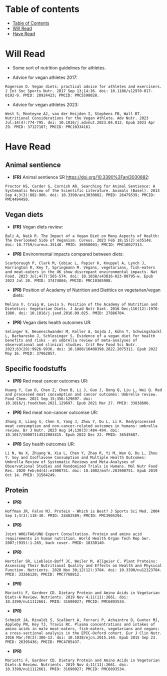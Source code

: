# Table of contents

- [Table of Contents](#table-of-contents)
- [Will Read](#will-read)
- [Have Read](#have-read)


# Will Read

- Some sort of nutrition guidelines for athletes.

- Advice for vegan athletes 2017:
```
Rogerson D. Vegan diets: practical advice for athletes and exercisers. J Int Soc Sports Nutr. 2017 Sep 13;14:36. doi: 10.1186/s12970-017-0192-9. PMID: 28924423; PMCID: PMC5598028.
```

- Advice for vegan athletes 2023:
```
West S, Monteyne AJ, van der Heijden I, Stephens FB, Wall BT. Nutritional Considerations for the Vegan Athlete. Adv Nutr. 2023 Jul;14(4):774-795. doi: 10.1016/j.advnut.2023.04.012. Epub 2023 Apr 29. PMID: 37127187; PMCID: PMC10334161
```


# Have Read

## Animal sentience

- **(FR)** Animal sentience SR https://doi.org/10.3390%2Fani3030882:
```
Proctor HS, Carder G, Cornish AR. Searching for Animal Sentience: A Systematic Review of the Scientific Literature. Animals (Basel). 2013 Sep 4;3(3):882-906. doi: 10.3390/ani3030882. PMID: 26479539; PMCID: PMC4494450.
```

## Vegan diets

- **(FR)** Vegan diets review:
```
Bali A, Naik R. The Impact of a Vegan Diet on Many Aspects of Health: The Overlooked Side of Veganism. Cureus. 2023 Feb 18;15(2):e35148. doi: 10.7759/cureus.35148. PMID: 36950003; PMCID: PMC10027313.
```

- **(PR)** Environmental impacts compared between diets:
```
Scarborough P, Clark M, Cobiac L, Papier K, Knuppel A, Lynch J, Harrington R, Key T, Springmann M. Vegans, vegetarians, fish-eaters and meat-eaters in the UK show discrepant environmental impacts. Nat Food. 2023 Jul;4(7):565-574. doi: 10.1038/s43016-023-00795-w. Epub 2023 Jul 20. PMID: 37474804; PMCID: PMC10365988.
```

- **(PR)** Position of Academy of Nutrition and Dietitics on vegetarian/vegan diets:
```
Melina V, Craig W, Levin S. Position of the Academy of Nutrition and Dietetics: Vegetarian Diets. J Acad Nutr Diet. 2016 Dec;116(12):1970-1980. doi: 10.1016/j.jand.2016.09.025. PMID: 27886704.
```

- **(PR)** Vegan diets health outcomes UR:
```
Selinger E, Neuenschwander M, Koller A, Gojda J, Kühn T, Schwingshackl L, Barbaresko J, Schlesinger S. Evidence of a vegan diet for health benefits and risks - an umbrella review of meta-analyses of observational and clinical studies. Crit Rev Food Sci Nutr. 2023;63(29):9926-9936. doi: 10.1080/10408398.2022.2075311. Epub 2022 May 16. PMID: 37962057.
```

## Specific foodstuffs

- **(PR)** Red meat cancer outcomes UR:
```
Huang Y, Cao D, Chen Z, Chen B, Li J, Guo J, Dong Q, Liu L, Wei Q. Red and processed meat consumption and cancer outcomes: Umbrella review. Food Chem. 2021 Sep 15;356:129697. doi: 10.1016/j.foodchem.2021.129697. Epub 2021 Mar 27. PMID: 33838606.
```

- **(PR)** Red meat non-cancer outcomse UR:
```
Zhang X, Liang S, Chen X, Yang J, Zhou Y, Du L, Li K. Red/processed meat consumption and non-cancer-related outcomes in humans: umbrella review. Br J Nutr. 2023 Aug 14;130(3):484-494. doi: 10.1017/S0007114522003415. Epub 2022 Dec 22. PMID: 36545687.
```

- **(PR)** Soy health outcomes UR:
```
Li N, Wu X, Zhuang W, Xia L, Chen Y, Zhao R, Yi M, Wan Q, Du L, Zhou Y. Soy and Isoflavone Consumption and Multiple Health Outcomes: Umbrella Review of Systematic Reviews and Meta-Analyses of Observational Studies and Randomized Trials in Humans. Mol Nutr Food Res. 2020 Feb;64(4):e1900751. doi: 10.1002/mnfr.201900751. Epub 2019 Oct 14. PMID: 31584249.
```

## Protein

- **(PR)**
```
Hoffman JR, Falvo MJ. Protein - Which is Best? J Sports Sci Med. 2004 Sep 1;3(3):118-30. PMID: 24482589; PMCID: PMC3905294.
```

- **(PR)**
```
Joint WHO/FAO/UNU Expert Consultation. Protein and amino acid requirements in human nutrition. World Health Organ Tech Rep Ser. 2007;(935):1-265, back cover. PMID: 18330140.
```

- **(PR)**
```
Hertzler SR, Lieblein-Boff JC, Weiler M, Allgeier C. Plant Proteins: Assessing Their Nutritional Quality and Effects on Health and Physical Function. Nutrients. 2020 Nov 30;12(12):3704. doi: 10.3390/nu12123704. PMID: 33266120; PMCID: PMC7760812.
```

- **(PR)**
```
Mariotti F, Gardner CD. Dietary Protein and Amino Acids in Vegetarian Diets-A Review. Nutrients. 2019 Nov 4;11(11):2661. doi: 10.3390/nu11112661. PMID: 31690027; PMCID: PMC6893534.
```

- **(PR)**
```
Schmidt JA, Rinaldi S, Scalbert A, Ferrari P, Achaintre D, Gunter MJ, Appleby PN, Key TJ, Travis RC. Plasma concentrations and intakes of amino acids in male meat-eaters, fish-eaters, vegetarians and vegans: a cross-sectional analysis in the EPIC-Oxford cohort. Eur J Clin Nutr. 2016 Mar;70(3):306-12. doi: 10.1038/ejcn.2015.144. Epub 2015 Sep 23. PMID: 26395436; PMCID: PMC4705437.
```

- **(PR)**
```
Mariotti F, Gardner CD. Dietary Protein and Amino Acids in Vegetarian Diets-A Review. Nutrients. 2019 Nov 4;11(11):2661. doi: 10.3390/nu11112661. PMID: 31690027; PMCID: PMC6893534.
```
